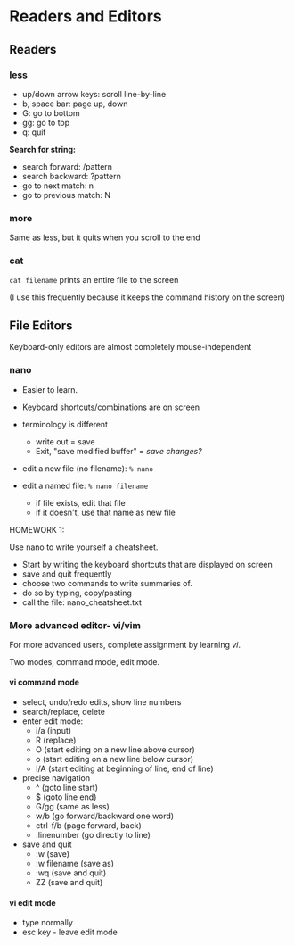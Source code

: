 # Readers and Editors 

## Readers 

### less
 - up/down arrow keys: scroll line-by-line
 - b, space bar: page up, down
 - G: go to bottom
 - gg: go to top
 - q: quit

**Search for string:**
 - search forward: /pattern
 - search backward: ?pattern
 - go to next match: n
 - go to previous match: N

### more

Same as less, but it quits when you scroll to the end

### cat

`cat filename` prints an entire file to the screen

(I use this frequently because it keeps the command history on the screen)

## File Editors

Keyboard-only editors are almost completely mouse-independent

### nano

 - Easier to learn.
 - Keyboard shortcuts/combinations are on screen
 - terminology is different
   - write out = save
   - Exit, "save modified buffer" = *save changes?*

 - edit a new file (no filename): `% nano`
 - edit a named file: `% nano filename`
   - if file exists, edit that file 
   - if it doesn't, use that name as new file 


HOMEWORK 1:

Use nano to write yourself a cheatsheet. 
 - Start by writing the keyboard shortcuts that are displayed on screen
 - save and quit frequently
 - choose two commands to write summaries of. 
 - do so by typing, copy/pasting 
 - call the file: nano_cheatsheet.txt

### More advanced editor- vi/vim

For more advanced users, complete assignment by learning *vi*. 

Two modes, command mode, edit mode. 

#### vi command mode
 - select, undo/redo edits, show line numbers
 - search/replace, delete
 - enter edit mode:
   - i/a (input) 
   - R (replace) 
   - O (start editing on a new line above cursor) 
   - o (start editing on a new line below cursor) 
   - I/A (start editing at beginning of line, end of line) 
 - precise navigation  
   - ^ (goto line start) 
   - $ (goto line end) 
   - G/gg (same as less) 
   - w/b (go forward/backward one word) 
   - ctrl-f/b (page forward, back) 
   - :linenumber (go directly to line) 
 - save and quit
   - :w (save) 
   - :w filename (save as) 
   - :wq (save and quit) 
   - ZZ (save and quit) 

#### vi edit mode
 - type normally
 - esc key - leave edit mode




